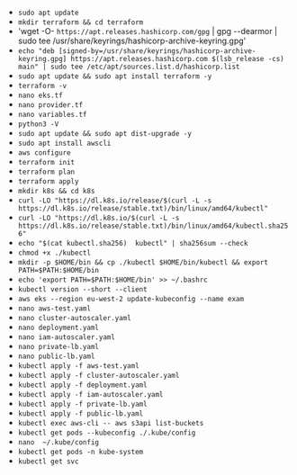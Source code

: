 - `sudo apt update` 
- `mkdir terraform && cd terraform` 
- 'wget -O- `https://apt.releases.hashicorp.com/gpg` | gpg --dearmor | sudo tee /usr/share/keyrings/hashicorp-archive-keyring.gpg'
- `echo "deb [signed-by=/usr/share/keyrings/hashicorp-archive-keyring.gpg] https://apt.releases.hashicorp.com $(lsb_release -cs) main" | sudo tee /etc/apt/sources.list.d/hashicorp.list` 
- `sudo apt update && sudo apt install terraform -y`
- `terraform -v`
- `nano eks.tf` 
- `nano provider.tf` 
- `nano variables.tf` 
- `python3 -V`
- `sudo apt update && sudo apt dist-upgrade -y` 
- `sudo apt install awscli` 
- `aws configure` 
- `terraform init` 
- `terraform plan` 
- `terraform apply` 
- `mkdir k8s && cd k8s` 
- `curl -LO "https://dl.k8s.io/release/$(curl -L -s https://dl.k8s.io/release/stable.txt)/bin/linux/amd64/kubectl"` 
- `curl -LO "https://dl.k8s.io/$(curl -L -s https://dl.k8s.io/release/stable.txt)/bin/linux/amd64/kubectl.sha256"` 
- `echo "$(cat kubectl.sha256)  kubectl" | sha256sum --check`
- `chmod +x ./kubectl` 
- `mkdir -p $HOME/bin && cp ./kubectl $HOME/bin/kubectl && export PATH=$PATH:$HOME/bin`
- `echo 'export PATH=$PATH:$HOME/bin' >> ~/.bashrc`
- `kubectl version --short --client` 
- `aws eks --region eu-west-2 update-kubeconfig --name exam` 
- `nano aws-test.yaml` 
-  `nano cluster-autoscaler.yaml` 
-  `nano deployment.yaml` 
-  `nano iam-autoscaler.yaml` 
-  `nano private-lb.yaml` 
-  `nano public-lb.yaml` 
-  `kubectl apply -f aws-test.yaml`  
-  `kubectl apply -f cluster-autoscaler.yaml` 
-  `kubectl apply -f deployment.yaml` 
-  `kubectl apply -f iam-autoscaler.yaml` 
-  `kubectl apply -f private-lb.yaml` 
-  `kubectl apply -f public-lb.yaml` 
-  `kubectl exec aws-cli -- aws s3api list-buckets` 
- `kubectl get pods --kubeconfig ./.kube/config` 
- `nano  ~/.kube/config` 
- `kubectl get pods -n kube-system` 
- `kubectl get svc` 
